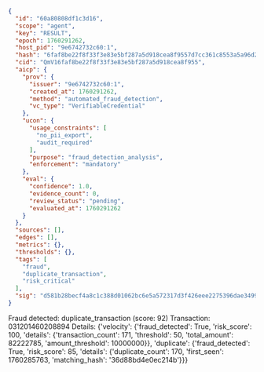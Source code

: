 ```json
{
  "id": "60a80808df1c3d16",
  "scope": "agent",
  "key": "RESULT",
  "epoch": 1760291262,
  "host_pid": "9e6742732c60:1",
  "hash": "6faf8be22f8f33f3e83e5bf287a5d918cea8f9557d7cc361c8553a5a96d27b31",
  "cid": "QmV16faf8be22f8f33f3e83e5bf287a5d918cea8f955",
  "aicp": {
    "prov": {
      "issuer": "9e6742732c60:1",
      "created_at": 1760291262,
      "method": "automated_fraud_detection",
      "vc_type": "VerifiableCredential"
    },
    "ucon": {
      "usage_constraints": [
        "no_pii_export",
        "audit_required"
      ],
      "purpose": "fraud_detection_analysis",
      "enforcement": "mandatory"
    },
    "eval": {
      "confidence": 1.0,
      "evidence_count": 0,
      "review_status": "pending",
      "evaluated_at": 1760291262
    }
  },
  "sources": [],
  "edges": [],
  "metrics": {},
  "thresholds": {},
  "tags": [
    "fraud",
    "duplicate_transaction",
    "risk_critical"
  ],
  "sig": "d581b28becf4a8c1c388d01062bc6e5a572317d3f426eee2275396dae34999eb"
}
```

Fraud detected: duplicate_transaction (score: 92)
Transaction: 031201460208894
Details: {'velocity': {'fraud_detected': True, 'risk_score': 100, 'details': {'transaction_count': 171, 'threshold': 50, 'total_amount': 82222785, 'amount_threshold': 10000000}}, 'duplicate': {'fraud_detected': True, 'risk_score': 85, 'details': {'duplicate_count': 170, 'first_seen': 1760285763, 'matching_hash': '36d88bd4e0ec214b'}}}